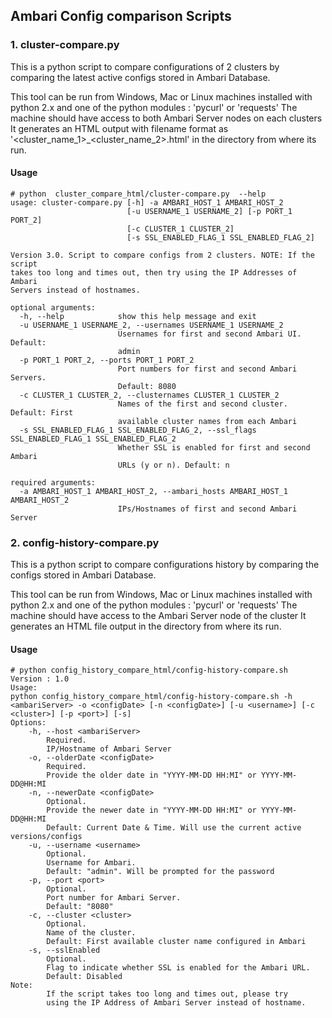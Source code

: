
## Ambari Config comparison Scripts

### 1. cluster-compare.py

This is a python script to compare configurations of 2 clusters by comparing the latest active configs stored in Ambari Database.

This tool can be run from Windows, Mac or Linux machines installed with python 2.x and one of the python modules : 'pycurl' or 'requests'
The machine should have access to both Ambari Server nodes on each clusters
It generates an HTML output with filename format as '<cluster_name_1>_<cluster_name_2>.html' in the directory from where its run.

#### Usage

```shell
# python  cluster_compare_html/cluster-compare.py  --help
usage: cluster-compare.py [-h] -a AMBARI_HOST_1 AMBARI_HOST_2
                          [-u USERNAME_1 USERNAME_2] [-p PORT_1 PORT_2]
                          [-c CLUSTER_1 CLUSTER_2]
                          [-s SSL_ENABLED_FLAG_1 SSL_ENABLED_FLAG_2]

Version 3.0. Script to compare configs from 2 clusters. NOTE: If the script
takes too long and times out, then try using the IP Addresses of Ambari
Servers instead of hostnames.

optional arguments:
  -h, --help            show this help message and exit
  -u USERNAME_1 USERNAME_2, --usernames USERNAME_1 USERNAME_2
                        Usernames for first and second Ambari UI. Default:
                        admin
  -p PORT_1 PORT_2, --ports PORT_1 PORT_2
                        Port numbers for first and second Ambari Servers.
                        Default: 8080
  -c CLUSTER_1 CLUSTER_2, --clusternames CLUSTER_1 CLUSTER_2
                        Names of the first and second cluster. Default: First
                        available cluster names from each Ambari
  -s SSL_ENABLED_FLAG_1 SSL_ENABLED_FLAG_2, --ssl_flags SSL_ENABLED_FLAG_1 SSL_ENABLED_FLAG_2
                        Whether SSL is enabled for first and second Ambari
                        URLs (y or n). Default: n

required arguments:
  -a AMBARI_HOST_1 AMBARI_HOST_2, --ambari_hosts AMBARI_HOST_1 AMBARI_HOST_2
                        IPs/Hostnames of first and second Ambari Server
```

### 2. config-history-compare.py

This is a python script to compare configurations history by comparing the  configs stored in Ambari Database.

This tool can be run from Windows, Mac or Linux machines installed with python 2.x and one of the python modules : 'pycurl' or 'requests'
The machine should have access to the Ambari Server node of the cluster
It generates an HTML file output in the directory from where its run.

#### Usage

```shell
# python config_history_compare_html/config-history-compare.sh
Version : 1.0
Usage:
python config_history_compare_html/config-history-compare.sh -h <ambariServer> -o <configDate> [-n <configDate>] [-u <username>] [-c <cluster>] [-p <port>] [-s]
Options:
    -h, --host <ambariServer>
	    Required.
	    IP/Hostname of Ambari Server
    -o, --olderDate <configDate>
	    Required.
	    Provide the older date in "YYYY-MM-DD HH:MI" or YYYY-MM-DD@HH:MI
    -n, --newerDate <configDate>
	    Optional.
	    Provide the newer date in "YYYY-MM-DD HH:MI" or YYYY-MM-DD@HH:MI
	    Default: Current Date & Time. Will use the current active versions/configs
    -u, --username <username>
	    Optional.
	    Username for Ambari.
	    Default: "admin". Will be prompted for the password
    -p, --port <port>
	    Optional.
	    Port number for Ambari Server.
	    Default: "8080"
    -c, --cluster <cluster>
	    Optional.
	    Name of the cluster.
	    Default: First available cluster name configured in Ambari
    -s, --sslEnabled
	    Optional.
	    Flag to indicate whether SSL is enabled for the Ambari URL.
	    Default: Disabled
Note:
	    If the script takes too long and times out, please try
	    using the IP Address of Ambari Server instead of hostname.
```

